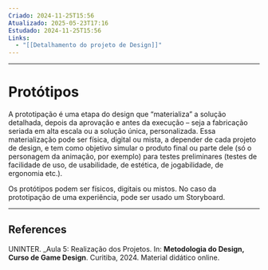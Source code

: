 ```yaml
---
Criado: 2024-11-25T15:56
Atualizado: 2025-05-23T17:16
Estudado: 2024-11-25T15:56
Links:
  - "[[Detalhamento do projeto de Design]]"
---
```

---
# Protótipos

A prototipação é uma etapa do design que “materializa” a solução detalhada, depois da aprovação e antes da execução – seja a fabricação seriada em alta escala ou a solução única, personalizada. Essa materialização pode ser física, digital ou mista, a depender de cada projeto de design, e tem como objetivo simular o produto final ou parte dele (só o personagem da animação, por exemplo) para testes preliminares (testes de facilidade de uso, de usabilidade, de estética, de jogabilidade, de ergonomia etc.).

Os protótipos podem ser físicos, digitais ou mistos. No caso da prototipação de uma experiência, pode ser usado um Storyboard.


---
## References

UNINTER.  _Aula 5: Realização dos Projetos. In: **Metodologia do Design, Curso de Game Design**. Curitiba, 2024. Material didático online.